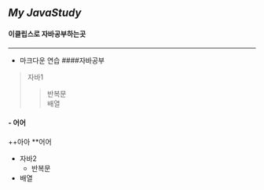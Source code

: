 ## *My JavaStudy*
#### 이클립스로 자바공부하는곳
---
- 마크다운 연습
####자바공부
>자바1
>>반복문<br/>
>>배열

#### - 어어

++아아
**어어

- 자바2
  - 반복문
- 배열




